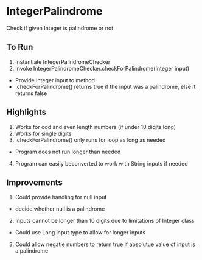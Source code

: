 # IntegerPalindrome
Check if given Integer is palindrome or not

## To Run
1. Instantiate IntegerPalindromeChecker
2. Invoke IntegerPalindromeChecker.checkForPalindrome(Integer input)
  * Provide Integer input to method
  * .checkForPalindrome() returns true if the input was a palindrome, else it returns false

## Highlights
1. Works for odd and even length numbers (if under 10 digits long)
2. Works for single digits
3. .checkForPalindrome() only runs for loop as long as needed
  * Program does not run longer than needed
4. Program can easily beconverted to work with String inputs if needed

## Improvements
1. Could provide handling for null input 
  * decide whether null is a palindrome
2. Inputs cannot be longer than 10 digits due to limitations of Integer class
  * Could use Long input type to allow for longer inputs
3. Could allow negatie numbers to return true if absolutue value of input is a palindrome
